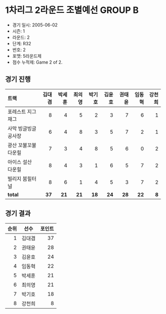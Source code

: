 # 1차리그 2라운드 조별예선 GROUP B

- 경기 일시: 2005-06-02
- 시즌: 1
- 라운드: 2
- 단계: R32
- 번호: 2
- 포맷: 5라운드제
- 점수 누적제: Game 2 of 2.





## 경기 진행

| 트랙 | 김대겸 | 박세훈 | 최의영 | 박기호 | 김윤호 | 권태윤 | 임동혁 | 강천희 |
|:---|---:|---:|---:|---:|---:|---:|---:|---:|
| 포레스트 지그재그 | 8 | 4 | 5 | 2 | 3 | 7 | 6 | 1 |
| 사막 빙글빙글 공사장 | 6 | 4 | 8 | 3 | 5 | 7 | 2 | 1 |
| 광산 꼬불꼬불 다운힐 | 7 | 3 | 4 | 8 | 5 | 6 | 0 | 2 |
| 아이스 설산 다운힐 | 8 | 4 | 3 | 1 | 6 | 5 | 7 | 2 |
| 빌리지 붐힐터널 | 8 | 6 | 1 | 4 | 5 | 3 | 7 | 2 |
| __total__ | __37__ | __21__ | __21__ | __18__ | __24__ | __28__ | __22__ | __8__ |




## 경기 결과

| 순위 | 선수 | 포인트 |
|---:|:---:|---:|
| 1 | 김대겸 | 37 |
| 2 | 권태윤 | 28 |
| 3 | 김윤호 | 24 |
| 4 | 임동혁 | 22 |
| 5 | 박세훈 | 21 |
| 6 | 최의영 | 21 |
| 7 | 박기호 | 18 |
| 8 | 강천희 | 8 |

